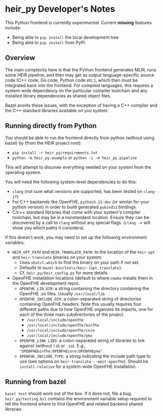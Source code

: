 # heir_py Developer's Notes

This Python frontend is currently _experimental_. Current **missing** features
include:

- Being able to `pip install` the local development tree
- Being able to `pip install` from PyPI.

## Overview

The main complexity here is that the Python frontend generates MLIR, runs some
HEIR pipeline, and then may get as output language-specific source code (C++
code, Go code, Python code etc.), which then must be integrated back into the
frontend. For compiled languages, this requires a system-wide dependency on the
particular compiler toolchain and any installed library dependencies as shared
object files.

Bazel avoids these issues, with the exception of having a C++ compiler and the
C++ standard libraries available on you system.

## Running directly from Python

You should be able to run the frontend directly from python (without using
bazel) by (from the HEIR project root):

- `pip install -r heir_py/requirements.txt`
- `python -m heir_py.example` or `python -i -m heir_py.pipeline`

This will attempt to discover everything needed on your system from the
operating system.

You will need the following system-level dependencies to do this:

- `clang` (not sure what versions are supported, has been tested on `clang-17`)
- For C++ backends like OpenFHE, `python3.11-dev` (or similar for your python
  version) in order to build generated `pybind11` bindings.
- C/c++ standard libraries that come with your system's compiler toolchain, but
  may be in a nonstandard location. Ensure they can be discovered by a call to
  `clang` without any special flags. (`clang -v` will show you which paths it
  considers).

If this doesn't work, you may need to set up the following environment
variables:

- `HEIR_OPT_PATH` and `HEIR_TRANSLATE_PATH`: to the location of the `heir-opt`
  and `heir-translate` binaries on your system.
  - Uses `shutil.which` to find the binary on your path if not set.
  - Defaults to `bazel-bin/tools/heir-{opt,translate}`.
  - Cf. `heir_py/heir_config.py` for more details.
- OpenFHE installation locations (default to where `cmake` installs them in the
  OpenFHE development repo).
  - `OPENFHE_LIB_DIR`: a string containing the directory containing the OpenFHE
    .so files. Usually `/usr/local/lib`
  - `OPENFHE_INCLUDE_DIR`: a colon-separated string of directories containing
    OpenFHE headers. Note this usually requires four different paths due to how
    OpenFHE organizes its imports, one for each of the three main subdirectories
    of the project.
    - `/usr/local/include/openfhe`
    - `/usr/local/include/openfhe/binfhe`
    - `/usr/local/include/openfhe/core`
    - `/usr/local/include/openfhe/pke`
  - `OPENFHE_LINK_LIBS`: a colon-separated string of libraries to link against
    (without `lib` or `.so`). E.g., `"OPENFHEbinfhe:OPENFHEcore:OPENFHEpke"`.
  - `OPENFHE_INCLUDE_TYPE`: a string indicating the include path type to use
    (see options on `heir-translate --emit-openfhe`). Should be
    `install-relative` for a system-wide OpenFHE installation.

## Running from bazel

`bazel test` should work out of the box. If it does not, file a bug.
`heir_py/testing.bzl` contains the environment variable setup required to tell
the frontend where to find OpenFHE and related backend shared libraries.
